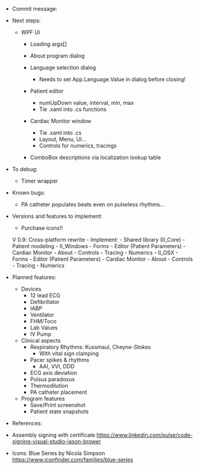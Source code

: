 ﻿* Commit message:




* Next steps:
	- WPF UI
		- Loading args[]
		- About program dialog
		- Language selection dialog
			- Needs to set App.Language.Value in dialog before closing!
		- Patient editor
			- numUpDown value, interval, min, max
			- Tie .xaml into .cs functions
		- Cardiac Monitor window
			- Tie .xaml into .cs
			- Layout, Menu, UI...
			- Controls for numerics, tracings

		- ComboBox descriptions via localization lookup table



* To debug:
	- Timer wrapper
* Known bugs:
	- PA catheter populates beats even on pulseless rhythms...



* Versions and features to implement:

	* Purchase icons!!

	V 0.9: Cross-platform rewrite
		- Implement:
			- Shared library (II_Core)
				- Patient modeling
			- II_Windows
				- Forms
					- Editor (Patient Parameters)
					- Cardiac Monitor
					- About
				- Controls
					- Tracing
					- Numerics
			- II_OSX
				- Forms
					- Editor (Patient Parameters)
					- Cardiac Monitor
					- About
				- Controls
					- Tracing
					- Numerics



* Planned features:
	- Devices
		- 12 lead ECG
		- Defibrillator
		- IABP
		- Ventilator
		- FHM/Toco
		- Lab Values
		- IV Pump
	- Clinical aspects
		- Respiratory Rhythms: Kussmaul, Cheyne-Stokes
			- With vital sign clamping
		- Pacer spikes & rhythms
			- AAI, VVI, DDD
		- ECG axis deviation
		- Pulsus paradoxus
		- Thermodilution
		- PA catheter placement
	- Program features
		- Save/Print screenshot
		- Patient state snapshots



* References:
- Assembly signing with certificate
	https://www.linkedin.com/pulse/code-signing-visual-studio-jason-brower

- Icons: Blue Series by Nicola Simpson
	https://www.iconfinder.com/families/blue-series
